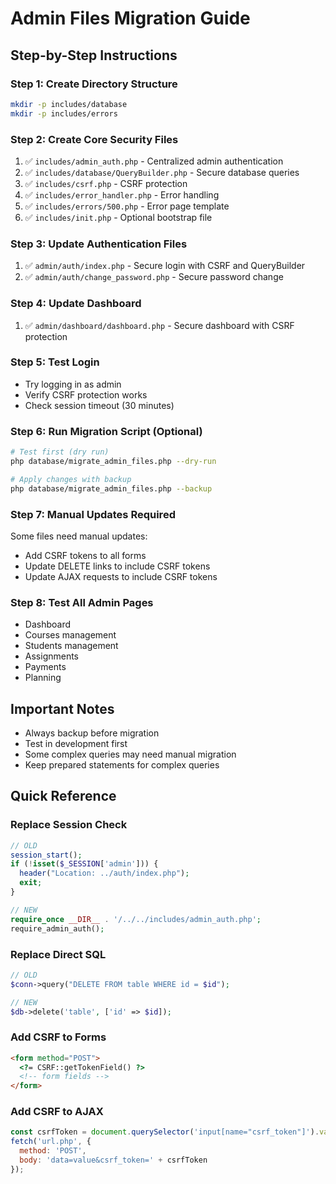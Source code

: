# Admin Files Migration Guide

## Step-by-Step Instructions

### Step 1: Create Directory Structure
```bash
mkdir -p includes/database
mkdir -p includes/errors
```

### Step 2: Create Core Security Files
1. ✅ `includes/admin_auth.php` - Centralized admin authentication
2. ✅ `includes/database/QueryBuilder.php` - Secure database queries
3. ✅ `includes/csrf.php` - CSRF protection
4. ✅ `includes/error_handler.php` - Error handling
5. ✅ `includes/errors/500.php` - Error page template
6. ✅ `includes/init.php` - Optional bootstrap file

### Step 3: Update Authentication Files
1. ✅ `admin/auth/index.php` - Secure login with CSRF and QueryBuilder
2. ✅ `admin/auth/change_password.php` - Secure password change

### Step 4: Update Dashboard
1. ✅ `admin/dashboard/dashboard.php` - Secure dashboard with CSRF protection

### Step 5: Test Login
- Try logging in as admin
- Verify CSRF protection works
- Check session timeout (30 minutes)

### Step 6: Run Migration Script (Optional)
```bash
# Test first (dry run)
php database/migrate_admin_files.php --dry-run

# Apply changes with backup
php database/migrate_admin_files.php --backup
```

### Step 7: Manual Updates Required
Some files need manual updates:
- Add CSRF tokens to all forms
- Update DELETE links to include CSRF tokens
- Update AJAX requests to include CSRF tokens

### Step 8: Test All Admin Pages
- Dashboard
- Courses management
- Students management
- Assignments
- Payments
- Planning

## Important Notes
- Always backup before migration
- Test in development first
- Some complex queries may need manual migration
- Keep prepared statements for complex queries

## Quick Reference

### Replace Session Check
```php
// OLD
session_start();
if (!isset($_SESSION['admin'])) {
  header("Location: ../auth/index.php");
  exit;
}

// NEW
require_once __DIR__ . '/../../includes/admin_auth.php';
require_admin_auth();
```

### Replace Direct SQL
```php
// OLD
$conn->query("DELETE FROM table WHERE id = $id");

// NEW
$db->delete('table', ['id' => $id]);
```

### Add CSRF to Forms
```html
<form method="POST">
  <?= CSRF::getTokenField() ?>
  <!-- form fields -->
</form>
```

### Add CSRF to AJAX
```javascript
const csrfToken = document.querySelector('input[name="csrf_token"]').value;
fetch('url.php', {
  method: 'POST',
  body: 'data=value&csrf_token=' + csrfToken
});
```

